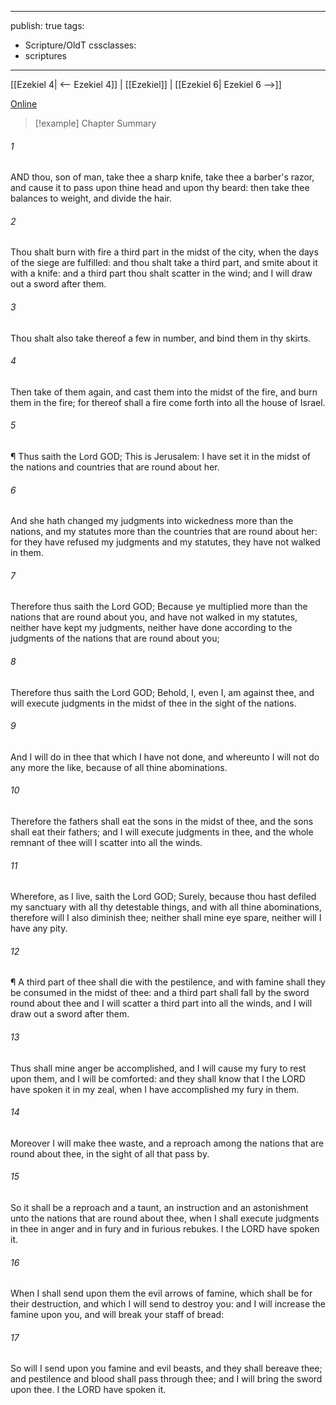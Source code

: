 

---
publish: true
tags:
  - Scripture/OldT
cssclasses:
  - scriptures
---
[[Ezekiel 4| <-- Ezekiel 4]] | [[Ezekiel]] | [[Ezekiel 6| Ezekiel 6 -->]]

[Online](https://churchofjesuschrist.org/study/scriptures/ot/ezek/5?lang=eng)

>[!example] Chapter Summary
>
###### 1
AND thou, son of man, take thee a sharp knife, take thee a barber's razor, and cause it to pass upon thine head and upon thy beard: then take thee balances to weight, and divide the hair.
###### 2
Thou shalt burn with fire a third part in the midst of the city, when the days of the siege are fulfilled: and thou shalt take a third part, and smite about it with a knife: and a third part thou shalt scatter in the wind; and I will draw out a sword after them.
###### 3
Thou shalt also take thereof a few in number, and bind them in thy skirts.
###### 4
Then take of them again, and cast them into the midst of the fire, and burn them in the fire; for thereof shall a fire come forth into all the house of Israel.
###### 5
¶ Thus saith the Lord GOD; This is Jerusalem: I have set it in the midst of the nations and countries that are round about her.
###### 6
And she hath changed my judgments into wickedness more than the nations, and my statutes more than the countries that are round about her: for they have refused my judgments and my statutes, they have not walked in them.
###### 7
Therefore thus saith the Lord GOD; Because ye multiplied more than the nations that are round about you, and have not walked in my statutes, neither have kept my judgments, neither have done according to the judgments of the nations that are round about you;
###### 8
Therefore thus saith the Lord GOD; Behold, I, even I, am against thee, and will execute judgments in the midst of thee in the sight of the nations.
###### 9
And I will do in thee that which I have not done, and whereunto I will not do any more the like, because of all thine abominations.
###### 10
Therefore the fathers shall eat the sons in the midst of thee, and the sons shall eat their fathers; and I will execute judgments in thee, and the whole remnant of thee will I scatter into all the winds.
###### 11
Wherefore, as I live, saith the Lord GOD; Surely, because thou hast defiled my sanctuary with all thy detestable things, and with all thine abominations, therefore will I also diminish thee; neither shall mine eye spare, neither will I have any pity.
###### 12
¶ A third part of thee shall die with the pestilence, and with famine shall they be consumed in the midst of thee: and a third part shall fall by the sword round about thee and I will scatter a third part into all the winds, and I will draw out a sword after them.
###### 13
Thus shall mine anger be accomplished, and I will cause my fury to rest upon them, and I will be comforted: and they shall know that I the LORD have spoken it in my zeal, when I have accomplished my fury in them.
###### 14
Moreover I will make thee waste, and a reproach among the nations that are round about thee, in the sight of all that pass by.
###### 15
So it shall be a reproach and a taunt, an instruction and an astonishment unto the nations that are round about thee, when I shall execute judgments in thee in anger and in fury and in furious rebukes.  I the LORD have spoken it.
###### 16
When I shall send upon them the evil arrows of famine, which shall be for their destruction, and which I will send to destroy you: and I will increase the famine upon you, and will break your staff of bread:
###### 17
So will I send upon you famine and evil beasts, and they shall bereave thee; and pestilence and blood shall pass through thee; and I will bring the sword upon thee.  I the LORD have spoken it.



